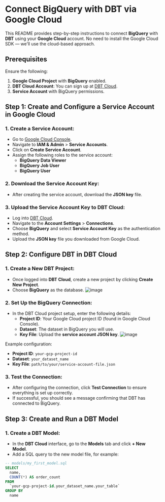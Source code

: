 # Connect BigQuery with DBT via Google Cloud

This README provides step-by-step instructions to connect **BigQuery** with **DBT** using your **Google Cloud** account. No need to install the Google Cloud SDK — we'll use the cloud-based approach.

## Prerequisites

Ensure the following:

1. **Google Cloud Project** with **BigQuery** enabled.
2. **DBT Cloud Account**: You can sign up at [DBT Cloud](https://cloud.getdbt.com/).
3. **Service Account** with BigQuery permissions.

## Step 1: Create and Configure a Service Account in Google Cloud

### 1. **Create a Service Account**:
   - Go to [Google Cloud Console](https://console.cloud.google.com/).
   - Navigate to **IAM & Admin** > **Service Accounts**.
   - Click on **Create Service Account**.
   - Assign the following roles to the service account:
     - **BigQuery Data Viewer**
     - **BigQuery Job User**
     - **BigQuery User**

### 2. **Download the Service Account Key**:
   - After creating the service account, download the **JSON key** file.

### 3. **Upload the Service Account Key to DBT Cloud**:
   - Log into [DBT Cloud](https://cloud.getdbt.com/).
   - Navigate to the **Account Settings** > **Connections**.
   - Choose **BigQuery** and select **Service Account Key** as the authentication method.
   - Upload the **JSON key** file you downloaded from Google Cloud.

## Step 2: Configure DBT in DBT Cloud

### 1. **Create a New DBT Project**:
   - Once logged into **DBT Cloud**, create a new project by clicking **Create New Project**.
   - Choose **BigQuery** as the database.
   ![image](https://github.com/user-attachments/assets/399105b0-a303-427c-acda-18971562ac0e)

### 2. **Set Up the BigQuery Connection**:
   - In the DBT Cloud project setup, enter the following details:
     - **Project ID**: Your Google Cloud project ID (found in Google Cloud Console).
     - **Dataset**: The dataset in BigQuery you will use.
     - **Key File**: Upload the **service account JSON key**.
   ![image](https://github.com/user-attachments/assets/9431874b-527e-4229-a536-e05038bc913d)

   Example configuration:
   - **Project ID**: `your-gcp-project-id`
   - **Dataset**: `your_dataset_name`
   - **Key File**: `path/to/your/service-account-file.json`

### 3. **Test the Connection**:
   - After configuring the connection, click **Test Connection** to ensure everything is set up correctly.
   - If successful, you should see a message confirming that DBT has connected to BigQuery.

## Step 3: Create and Run a DBT Model

### 1. **Create a DBT Model**:
   - In the **DBT Cloud** interface, go to the **Models** tab and click **+ New Model**.
   - Add a SQL query to the new model file, for example:

   ```sql
   -- models/my_first_model.sql
   SELECT
     name,
     COUNT(*) AS order_count
   FROM
     `your-gcp-project-id.your_dataset_name.your_table`
   GROUP BY
     name
